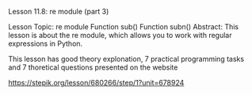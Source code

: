 Lesson 11.8: re module (part 3)

Lesson Topic: re module
Function sub()
Function subn()
Abstract: This lesson is about the re module, which allows you to work with regular expressions in Python.

This lesson has good theory explonation, 7 practical programming tasks and 7 thoretical questions presented on the website

https://stepik.org/lesson/680266/step/1?unit=678924
